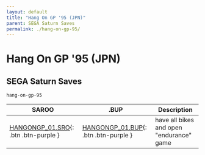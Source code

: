 ```yaml
---
layout: default
title: "Hang On GP '95 (JPN)"
parent: SEGA Saturn Saves
permalink: ./hang-on-gp-95/
---
```

# Hang On GP '95 (JPN)

## SEGA Saturn Saves

`hang-on-gp-95`

| SAROO | .BUP | Description |
|------|----------|-------------|
| [HANGONGP_01.SRO](HANGONGP_01.SRO){: .btn .btn-purple } | [HANGONGP_01.BUP](HANGONGP_01.BUP){: .btn .btn-purple } | have all bikes and open "endurance" game |
